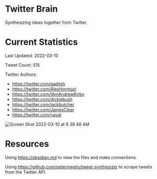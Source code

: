 # Twitter Brain
Synthesizing ideas together from Twitter.

# Current Statistics

Last Updated: 2022-03-10

Tweet Count: 515

Twitter Authors:
- https://twitter.com/aaditsh
- https://twitter.com/AlexHormozi
- https://twitter.com/IAmAndrewKirby
- https://twitter.com/dickiebush
- https://twitter.com/jackbutcher
- https://twitter.com/JamesClear
- https://twitter.com/naval


![Screen Shot 2022-03-10 at 9 38 48 AM](https://user-images.githubusercontent.com/24641573/157711456-28d97f32-ed0d-4355-819c-c65286362883.png)

# Resources
Using https://obsidian.md to view the files and make connections.

Using https://github.com/petermeglis/tweet-synthesizer to scrape tweets from the Twitter API.
